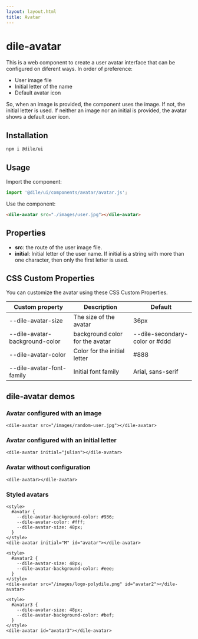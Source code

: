 ```yaml
---
layout: layout.html
title: Avatar
---
```


# dile-avatar

This is a web component to create a user avatar interface that can be configured on diferent ways. In order of preference:

- User image file 
- Initial letter of the name
- Default avatar icon

So, when an image is provided, the component uses the image. If not, the initial letter is used. If neither an image nor an initial is provided, the avatar shows a default user icon.

## Installation
```bash
npm i @dile/ui
```

## Usage

Import the component:

```javascript
import '@dile/ui/components/avatar/avatar.js';
```

Use the component:

```html
<dile-avatar src="./images/user.jpg"></dile-avatar>
```

## Properties

- **src**: the route of the user image file.
- **initial**: Initial letter of the user name. If initial is a string with more than one character, then only the first letter is used.

## CSS Custom Properties

You can customize the avatar using these CSS Custom Properties.

Custom property | Description | Default
----------------|-------------|---------
--dile-avatar-size | The size of the avatar | 36px
--dile-avatar-background-color | background color for the avatar | --dile-secondary-color or #ddd
--dile-avatar-color | Color for the initial letter | #888
--dile-avatar-font-family | Initial font family | Arial, sans-serif


## dile-avatar demos

### Avatar configured with an image

```html:preview
<dile-avatar src="/images/random-user.jpg"></dile-avatar>
```

### Avatar configured with an initial letter

```html:preview
<dile-avatar initial="julian"></dile-avatar>
```

### Avatar without configuration

```html:preview
<dile-avatar></dile-avatar>
```

### Styled avatars

```html:preview
<style>
  #avatar {
    --dile-avatar-background-color: #936;
    --dile-avatar-color: #fff;
    --dile-avatar-size: 48px;
  }
</style>
<dile-avatar initial="M" id="avatar"></dile-avatar>

<style>
  #avatar2 {
    --dile-avatar-size: 48px;
    --dile-avatar-background-color: #eee;
  }
</style>
<dile-avatar src="/images/logo-polydile.png" id="avatar2"></dile-avatar>

<style>
  #avatar3 {
    --dile-avatar-size: 48px;
    --dile-avatar-background-color: #bef;
  }
</style>
<dile-avatar id="avatar3"></dile-avatar>
```